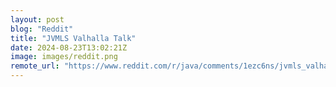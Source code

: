 ```yaml
---
layout: post
blog: "Reddit"
title: "JVMLS Valhalla Talk"
date: 2024-08-23T13:02:21Z
image: images/reddit.png
remote_url: "https://www.reddit.com/r/java/comments/1ezc6ns/jvmls_valhalla_talk/"
---
```

